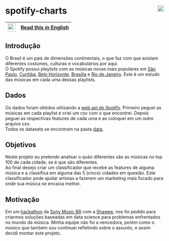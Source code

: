 # spotify-charts <img src="https://upload.wikimedia.org/wikipedia/commons/thumb/1/19/Spotify_logo_without_text.svg/1024px-Spotify_logo_without_text.svg.png" width=20 align="right">
|<img src="https://upload.wikimedia.org/wikipedia/en/a/a4/Flag_of_the_United_States.svg" width=25>|[Read this in English](https://github.com/Eric-Mendes/spotify-charts/blob/main/README.en.md "README.md in English")|
|---|:--|
## Introdução
O Brasil é um país de dimensões continentais, o que faz com que existam diferentes costumes, culturas e vocabulários por aqui.<br/>
O Spotify possui playlists com as músicas novas mais populares em [São Paulo](https://open.spotify.com/playlist/5DqR5bAbk7mTq5jnvJsjel?si=_Vw9iZ-MT0unvZetXHirqA "Playlist: Viral São Paulo BR"), [Curitiba](https://open.spotify.com/playlist/4iXBmc9lmaFnjBKK9aCXg3?si=R4fJeKTIThC-ctMIFtis6Q "Playlist: Viral Curitiba BR"), [Belo Horizonte](https://open.spotify.com/playlist/4Zn9LFbwTguxz4XeAWTDi1?si=bLoHGsGkTh644-9GaUhf0w "Playlist: Viral Belo Horizonte BR"), [Brasília](https://open.spotify.com/playlist/0X039tyQfxhPtVWoZUqqzX?si=FZtLpzbxTnmyf_B9U1ki_A "Playlist: Viral Brasília BR") e [Rio de Janeiro](https://open.spotify.com/playlist/6GNmpxMYl4hD90GwGINyla?si=wdQailsfQEC--UratCDy6Q "Playlist: Viral Rio de Janeiro BR"). Este é um estudo das músicas em cada uma dessas playlists.<br/>

## Dados
Os dados foram obtidos utilizando a [web api do Spotify](https://developer.spotify.com/documentation/web-api/ "Ir para a documentação da Web API do Spotify"). Primeiro peguei as músicas em cada playlist e criei um csv com o que encontrei. Depois peguei as respectivas features de cada uma e as coloquei em um outro arquivo csv.<br/>
Todos os datasets se encontram na pasta [data](https://github.com/Eric-Mendes/spotify-charts/tree/main/data "Ir para esta pasta").

## Objetivos
Neste projeto eu pretendo analisar o quão diferentes são as músicas no top 100 de cada cidade, se é que são diferentes. <br/>
Ao final desejo criar um classificador que recebe as features de alguma música e a classifica em alguma das 5 (cinco) cidades em questão. Este classificador pode ajudar artistas a fazerem um marketing mais focado para onde sua música se encaixa melhor.

## Motivação
Em um [hackathon](https://www.codestage.com.br/ "Hackathon code/stage") da [Sony Music BR](https://www.sonymusic.com.br/ "Ir para o site da Sony Music BR") com a [Shawee](https://shawee.io/pt/ "Abrir o site da Shawee"), nos foi pedido para criarmos soluções baseadas em data science para problemas enfrentados no mundo da música. Minha equipe não foi a vencedora, porém como o músico que também sou continuei refletindo sobre o assunto, e assim decidi montar este projeto.
